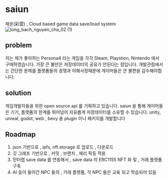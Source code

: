 # saiun
채운(彩雲) , Cloud based game data save/load system
![long_bach_nguyen_cha_02 (1)](https://github.com/smarthug/saiun/assets/22899943/8d845274-147c-4de1-8d86-c119ad5e22f9)

## problem
저는 제가 좋아하는 Persona4 라는 게임을 각각 Steam, Playstion, Nintendo 에서 구매하였습니다. 가장 큰 불만은 저장데이터의 공유가 안된다는 점입니다. 개발관점에서는 간단한 문제를 플랫폼들의 경쟁과 이해사정때문에 게이머들은 큰 불편을 감수해야합니다.


## solution
게임개발자들을 위한  open source api 를 기획하고 있습니다. saiun 을 통해 게이머들은 기기, 플랫폼의 한계를 뛰어넘어 자유롭게 저장데이터를 소유할 수 있습니다.
unity, unreal, godot, web , bevy 용 plugin 이나 패키지를 개발합니다

## Roadmap
1. json 기반으로 , ipfs, nft.storage 로 업로드 , 다운로드
2. 깃 그래프 기반으로 , 커밋 , 브랜치 , 체리 픽등 적용
3. 민터랩 save data 를 연동해서 , save data 의 ERC1155 NFT 화 및 , 거래 플랫폼 구축
4. AI 등이 들어간 NPC 들의 , 거래 플랫폼, 각 NPC 들은 교육 되고 학습되어 있음
